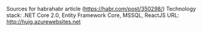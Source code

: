 Sources for habrahabr article (https://habr.com/post/350298/)
Technology stack: .NET Core 2.0, Entity Framework Core, MSSQL, ReactJS
URL: http://hujg.azurewebsites.net
